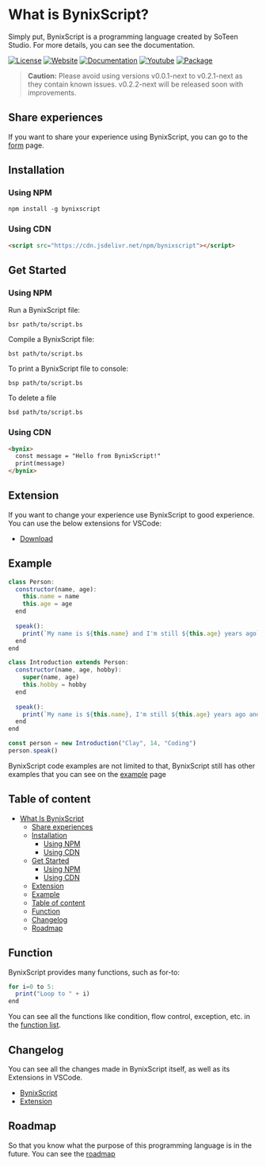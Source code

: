 # What is BynixScript?
Simply put, BynixScript is a programming language created by SoTeen Studio. For more details, you can see the documentation.

[![License](https://img.shields.io/badge/license-MIT-green)](LICENSE)
[![Website](https://img.shields.io/badge/official-website-blue)](https://unggasstudio.github.io/bynixscript/)
[![Documentation](https://img.shields.io/badge/Documentation-8A2BE2)](docs/markdown/documentation.md)
[![Youtube](https://img.shields.io/badge/YouTube-Channel-orange)](https://youtube.com/@unggas-studio?si=rwzB7AXjr-jCqg_J)
[![Package](https://img.shields.io/npm/dw/bynixscript)](https://www.npmjs.com/package/bynixscript?activeTab=readme)

> **Caution:** Please avoid using versions v0.0.1-next to v0.2.1-next as they contain known issues. v0.2.2-next will be released soon with improvements.

## Share experiences
If you want to share your experience using BynixScript, you can go to the [form](https://docs.google.com/forms/d/e/1FAIpQLSf-PJBXod_6suXEPr2no5NbY_19JQldvOkWV6LcwCzKP2UO8A/viewform) page.

## Installation
### Using NPM <a name="using-npm-installation"></a>
```
npm install -g bynixscript
```
### Using CDN <a name="using-cdn-installation"></a>
```html
<script src="https://cdn.jsdelivr.net/npm/bynixscript"></script>
```
## Get Started
### Using NPM <a name="using-npm-get-started"></a>
Run a BynixScript file:
```
bsr path/to/script.bs
```
Compile a BynixScript file:
```
bst path/to/script.bs
```
To print a BynixScript file to console:
```
bsp path/to/script.bs
```
To delete a file
```
bsd path/to/script.bs
```
### Using CDN <a name="using-cdn-get-started"></a>
```html
<bynix>
  const message = "Hello from BynixScript!"
  print(message)
</bynix>
```
## Extension
If you want to change your experience use BynixScript to good experience. You can use the below extensions for VSCode:
- [Download](https://github.com/UngGasStudio/BynixScript-Extension)
## Example
```javascript
class Person:
  constructor(name, age):
    this.name = name
    this.age = age
  end
  
  speak():
    print(`My name is ${this.name} and I'm still ${this.age} years ago`)
  end
end

class Introduction extends Person:
  constructor(name, age, hobby):
    super(name, age)
    this.hobby = hobby
  end
  
  speak():
    print(`My name is ${this.name}, I'm still ${this.age} years ago and I like ${this.hobby}`)
  end
end

const person = new Introduction("Clay", 14, "Coding")
person.speak()
```
BynixScript code examples are not limited to that, BynixScript still has other examples that you can see on the [example](docs/markdown/example.md) page
## Table of content
- [What Is BynixScript](#What-Is-BynixScript)
  - [Share experiences](#Share-experiences)
  - [Installation](#Installation)
      - [Using NPM](#using-npm-installation)
      - [Using CDN](#using-cdn-installation)
  - [Get Started](#Get-Started)
      - [Using NPM](#using-npm-get-started)
      - [Using CDN](#using-cdn-get-started)
  - [Extension](#Extension)
  - [Example](#Example)
  - [Table of content](#Table-of-content)
  - [Function](#Function)
  - [Changelog](#Changelog)
  - [Roadmap](#Roadmap)
## Function
BynixScript provides many functions, such as for-to:
```javascript
for i=0 to 5:
  print("Loop to " + i)
end
```
You can see all the functions like condition, flow control, exception, etc. in the [function list](docs/markdown/function.md).
## Changelog
You can see all the changes made in BynixScript itself, as well as its Extensions in VSCode.
- [BynixScript](https://github.com/UngGas-Studio/BynixScript/releases)
- [Extension](https://github.com/UngGas-Studio/BynixScript-Extension/releases)
## Roadmap
So that you know what the purpose of this programming language is in the future. You can see the [roadmap](docs/markdown/roadmap.md)
